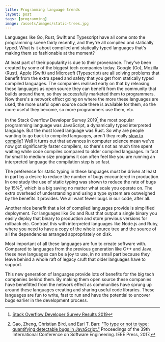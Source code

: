 ```yaml
---
title: Programming language trends
layout: post
tags: [programming]
image: /assets/images/static-trees.jpg
---
```


Languages like Go, Rust, Swift and Typescript have all come onto the programming scene fairly recently, and they're all compiled and statically typed. What is it about compiled and statically typed languages that's making them so fashionable at the moment?

At least part of their popularity is due to their provenance. They've been created by some of the biggest tech companies today. Google (Go), Mozilla (Rust), Apple (Swift) and Microsoft (Typescript) are all solving problems that benefit from the extra speed and safety that you get from statically typed compiled languages. The companies realised early on that by releasing these languages as open source they can benefit from the community that builds around them, so they successfully marketed them to programmers. Now there's a network effect going on where the more these languages are used, the more useful open source code there is available for them, so the more useful they become, so more programmers use them, etc.

In the Stack Overflow Developer Survey 2019[^survey-2019] the most popular programming language was JavaScript, a dynamically typed interpreted language. But the most loved language was Rust. So why are people wanting to go back to compiled languages, aren't they really [slow to compile](https://xkcd.com/303/)? Well it turns out that advances in computer science mean we've now got significantly faster compilers, so there's not as much time spent waiting while code compiles compared to older compiled languages. In fact for small to medium size programs it can often feel like you are running an interpreted language the compilation step is so fast.

[^survey-2019]: [Stack Overflow Developer Survey Results 2019](https://insights.stackoverflow.com/survey/2019)

The preference for static typing in these languages must be driven at least in part by a desire to reduce the number of bugs encountered in production. In one study the use of static typing was shown to reduce the rate of bugs by 15%[^to-type-or-not-to-type], which is a big saving no matter what scale you operate on. The extra overhead of understanding and using a type system are outweighed by the benefits it provides. We all want fewer bugs in our code, after all.

Another nice benefit that a lot of compiled languages provide is simplified deployment. For languages like Go and Rust that output a single binary you easily deploy that binary to production and store previous versions for rollback etc. Contrast this with interpreted languages like Node.js and Ruby, where you need to have a copy of the whole source tree and the source of all the dependencies arranged appropriately on disk.

Most important of all these languages are fun to create software with. Compared to languages from the previous generation like C++ and Java, these new languages can be a joy to use, in no small part because they leave behind a whole raft of legacy cruft that older languages have to support.

This new generation of languages provide lots of benefits for the big tech companies behind them. By making them open source these companies have benefitted from the network effect as communities have sprung up around these languages creating and sharing useful code libraries. These languages are fun to write, fast to run and have the potential to uncover bugs earlier in the development process.

[^to-type-or-not-to-type]: Gao, Zheng, Christian Bird, and Earl T. Barr. ["To type or not to type: quantifying detectable bugs in JavaScript."](http://earlbarr.com/publications/typestudy.pdf) Proceedings of the 39th International Conference on Software Engineering. IEEE Press, 2017.
